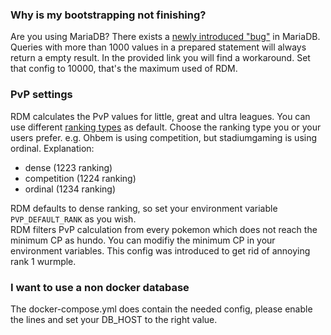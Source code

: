 ### Why is my bootstrapping not finishing?
Are you using MariaDB? There exists a [newly introduced "bug"](https://jira.mariadb.org/browse/MDEV-27937) in MariaDB. Queries with more than 1000 values in a prepared statement will always return a empty result. In the provided link you will find a workaround. Set that config to 10000, that's the maximum used of RDM.

### PvP settings
RDM calculates the PvP values for little, great and ultra leagues. You can use different [ranking types](https://en.m.wikipedia.org/wiki/Ranking) as default. Choose the ranking type you or your users prefer. e.g. Ohbem is using competition, but stadiumgaming is using ordinal. Explanation:
* dense (1223 ranking)
* competition (1224 ranking)
* ordinal (1234 ranking)

RDM defaults to dense ranking, so set your environment variable `PVP_DEFAULT_RANK` as you wish.  
RDM filters PvP calculation from every pokemon which does not reach the minimum CP as hundo. You can modifiy the minimum CP in your environment variables. This config was introduced to get rid of annoying rank 1 wurmple.

### I want to use a non docker database
The docker-compose.yml does contain the needed config, please enable the lines and set your DB_HOST to the right value.